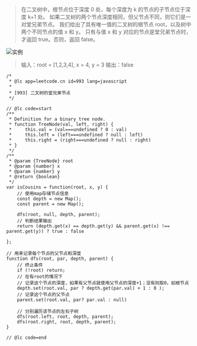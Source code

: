> 在二叉树中，根节点位于深度 0 处，每个深度为 k 的节点的子节点位于深度 k+1 处。
如果二叉树的两个节点深度相同，但父节点不同，则它们是一对堂兄弟节点。
我们给出了具有唯一值的二叉树的根节点 root，以及树中两个不同节点的值 x 和 y。
只有与值 x 和 y 对应的节点是堂兄弟节点时，才返回 true。否则，返回 false。

![实例](https://upload-images.jianshu.io/upload_images/19324630-bd73c7ce041c934f.png?imageMogr2/auto-orient/strip%7CimageView2/2/w/1240)

> 输入：root = [1,2,3,4], x = 4, y = 3
输出：false


```
/*
 * @lc app=leetcode.cn id=993 lang=javascript
 *
 * [993] 二叉树的堂兄弟节点
 */

// @lc code=start
/**
 * Definition for a binary tree node.
 * function TreeNode(val, left, right) {
 *     this.val = (val===undefined ? 0 : val)
 *     this.left = (left===undefined ? null : left)
 *     this.right = (right===undefined ? null : right)
 * }
 */
/**
 * @param {TreeNode} root
 * @param {number} x
 * @param {number} y
 * @return {boolean}
 */
var isCousins = function(root, x, y) {
    // 使用map存储节点信息
    const depth = new Map();
    const parent = new Map();

    dfs(root, null, depth, parent);
    // 判断结果输出
    return (depth.get(x) == depth.get(y) && parent.get(x) !== parent.get(y)) ? true : false
    
};

// 用来记录每个节点的父节点和深度
function dfs(root, par, depth, parent) {
    // 终止条件
    if (!root) return;
    // 在有root的情况下
    // 记录这个节点的深度，如果有父节点就使用父节点的深度+1；没有则取0，如根节点
    depth.set(root.val, par ? depth.get(par.val) + 1 : 0 );
    // 记录这个节点的父节点
    parent.set(root.val, par? par.val : null)

    // 分别遍历该节点的左右子树
    dfs(root.left, root, depth, parent);
    dfs(root.right, root, depth, parent);
}

// @lc code=end


```